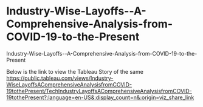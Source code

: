 # Industry-Wise-Layoffs--A-Comprehensive-Analysis-from-COVID-19-to-the-Present
Industry-Wise-Layoffs--A-Comprehensive-Analysis-from-COVID-19-to-the-Present

Below is the link to view the Tableau Story of the same
https://public.tableau.com/views/Industry-WiseLayoffsAComprehensiveAnalysisfromCOVID-19tothePresent/TechIndustryLayoffsAComprehensiveAnalysisfromCOVID-19tothePresent?:language=en-US&:display_count=n&:origin=viz_share_link
